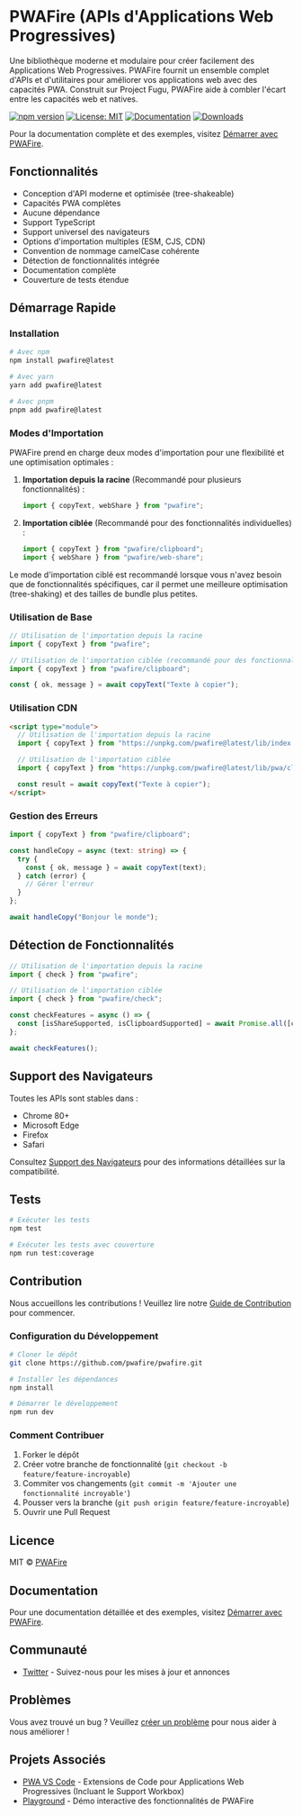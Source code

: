 # PWAFire (APIs d'Applications Web Progressives)

Une bibliothèque moderne et modulaire pour créer facilement des Applications Web Progressives. PWAFire fournit un ensemble complet d'APIs et d'utilitaires pour améliorer vos applications web avec des capacités PWA. Construit sur Project Fugu, PWAFire aide à combler l'écart entre les capacités web et natives.

[![npm version](https://badge.fury.io/js/pwafire.svg)](https://badge.fury.io/js/pwafire)
[![License: MIT](https://img.shields.io/badge/License-MIT-yellow.svg)](https://opensource.org/licenses/MIT)
[![Documentation](https://img.shields.io/badge/Docs-docs.pwafire.org-blue)](https://docs.pwafire.org/get-started)
[![Downloads](https://img.shields.io/npm/dm/pwafire)](https://www.npmjs.com/package/pwafire)

Pour la documentation complète et des exemples, visitez [Démarrer avec PWAFire](https://docs.pwafire.org/get-started).

## Fonctionnalités

- Conception d'API moderne et optimisée (tree-shakeable)
- Capacités PWA complètes
- Aucune dépendance
- Support TypeScript
- Support universel des navigateurs
- Options d'importation multiples (ESM, CJS, CDN)
- Convention de nommage camelCase cohérente
- Détection de fonctionnalités intégrée
- Documentation complète
- Couverture de tests étendue

## Démarrage Rapide

### Installation

```bash
# Avec npm
npm install pwafire@latest

# Avec yarn
yarn add pwafire@latest

# Avec pnpm
pnpm add pwafire@latest
```

### Modes d'Importation

PWAFire prend en charge deux modes d'importation pour une flexibilité et une optimisation optimales :

1. **Importation depuis la racine** (Recommandé pour plusieurs fonctionnalités) :

   ```ts
   import { copyText, webShare } from "pwafire";
   ```

2. **Importation ciblée** (Recommandé pour des fonctionnalités individuelles) :
   ```ts
   import { copyText } from "pwafire/clipboard";
   import { webShare } from "pwafire/web-share";
   ```

Le mode d'importation ciblé est recommandé lorsque vous n'avez besoin que de fonctionnalités spécifiques, car il permet une meilleure optimisation (tree-shaking) et des tailles de bundle plus petites.

### Utilisation de Base

```ts
// Utilisation de l'importation depuis la racine
import { copyText } from "pwafire";

// Utilisation de l'importation ciblée (recommandé pour des fonctionnalités individuelles)
import { copyText } from "pwafire/clipboard";

const { ok, message } = await copyText("Texte à copier");
```

### Utilisation CDN

```html
<script type="module">
  // Utilisation de l'importation depuis la racine
  import { copyText } from "https://unpkg.com/pwafire@latest/lib/index.mjs";

  // Utilisation de l'importation ciblée
  import { copyText } from "https://unpkg.com/pwafire@latest/lib/pwa/clipboard/index.mjs";

  const result = await copyText("Texte à copier");
</script>
```

### Gestion des Erreurs

```ts
import { copyText } from "pwafire/clipboard";

const handleCopy = async (text: string) => {
  try {
    const { ok, message } = await copyText(text);
  } catch (error) {
    // Gérer l'erreur
  }
};

await handleCopy("Bonjour le monde");
```

## Détection de Fonctionnalités

```ts
// Utilisation de l'importation depuis la racine
import { check } from "pwafire";

// Utilisation de l'importation ciblée
import { check } from "pwafire/check";

const checkFeatures = async () => {
  const [isShareSupported, isClipboardSupported] = await Promise.all([check.webShare(), check.clipboard()]);
};

await checkFeatures();
```

## Support des Navigateurs

Toutes les APIs sont stables dans :

- Chrome 80+
- Microsoft Edge
- Firefox
- Safari

Consultez [Support des Navigateurs](https://pwafire.org/developer/tools/browser-test/) pour des informations détaillées sur la compatibilité.

## Tests

```bash
# Exécuter les tests
npm test

# Exécuter les tests avec couverture
npm run test:coverage
```

## Contribution

Nous accueillons les contributions ! Veuillez lire notre [Guide de Contribution](CONTRIBUTING.md) pour commencer.

### Configuration du Développement

```bash
# Cloner le dépôt
git clone https://github.com/pwafire/pwafire.git

# Installer les dépendances
npm install

# Démarrer le développement
npm run dev
```

### Comment Contribuer

1. Forker le dépôt
2. Créer votre branche de fonctionnalité (`git checkout -b feature/feature-incroyable`)
3. Commiter vos changements (`git commit -m 'Ajouter une fonctionnalité incroyable'`)
4. Pousser vers la branche (`git push origin feature/feature-incroyable`)
5. Ouvrir une Pull Request

## Licence

MIT © [PWAFire](https://github.com/pwafire)

## Documentation

Pour une documentation détaillée et des exemples, visitez [Démarrer avec PWAFire](https://docs.pwafire.org/get-started).

## Communauté

- [Twitter](https://twitter.com/pwafire) - Suivez-nous pour les mises à jour et annonces

## Problèmes

Vous avez trouvé un bug ? Veuillez [créer un problème](https://github.com/pwafire/pwafire/issues/new) pour nous aider à nous améliorer !

## Projets Associés

- [PWA VS Code](https://marketplace.visualstudio.com/items?itemName=mayeedwin.vscode-pwa) - Extensions de Code pour Applications Web Progressives (Incluant le Support Workbox)
- [Playground](https://stackblitz.com/edit/pwafire?file=src%2Findex.ts) - Démo interactive des fonctionnalités de PWAFire
